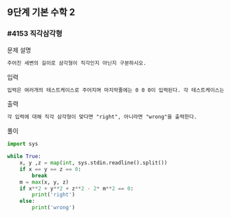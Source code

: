 ## 9단계 기본 수학 2
### #4153 직각삼각형
문제 설명
```markdown
주어진 세변의 길이로 삼각형이 직각인지 아닌지 구분하시오.
```

입력
```markdown
입력은 여러개의 테스트케이스로 주어지며 마지막줄에는 0 0 0이 입력된다. 각 테스트케이스는 모두 30,000보다 작은 양의 정수로 주어지며, 각 입력은 변의 길이를 의미한다.
```

출력
```markdown
각 입력에 대해 직각 삼각형이 맞다면 "right", 아니라면 "wrong"을 출력한다.
```

풀이
```python
import sys

while True:
    x, y ,z = map(int, sys.stdin.readline().split())
    if x == y == z == 0:
        break
    m = max(x, y, z)
    if x**2 + y**2 + z**2 - 2* m**2 == 0:
        print('right')
    else:
        print('wrong')
```

<br>


